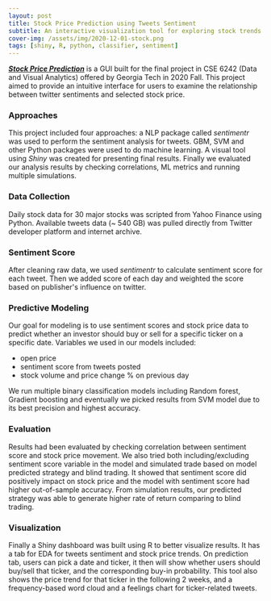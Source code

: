 ```yaml
---
layout: post
title: Stock Price Prediction using Tweets Sentiment
subtitle: An interactive visualization tool for exploring stock trends using Tweets sentiment 
cover-img: /assets/img/2020-12-01-stock.png
tags: [shiny, R, python, classifier, sentiment]
---
```


[_**Stock Price Prediction**_](https://cyjenn33.shinyapps.io/Tweets_Predict_Stock/) is a GUI built for the final project in CSE 6242 (Data and Visual Analytics) offered by Georgia Tech in 2020 Fall. This project aimed to provide an intuitive interface for users to examine the relationship between twitter sentiments and selected stock price.  

### Approaches
This project included four approaches: a NLP package called _sentimentr_ was used to perform the sentiment analysis for tweets. GBM, SVM and other Python packages were used to do machine learning. A visual tool using _Shiny_ was created for presenting final results. Finally we evaluated our analysis results by checking correlations, ML metrics and running multiple simulations. 

### Data Collection
Daily stock data for 30 major stocks was scripted from Yahoo Finance using Python. Available tweets data (~ 540 GB) was pulled directly from Twitter developer platform and internet archive. 

### Sentiment Score
After cleaning raw data, we used _sentimentr_ to calculate sentiment score for each tweet. Then we added score of each day and weighted the score based on publisher's influence on twitter. 

### Predictive Modeling
Our goal for modeling is to use sentiment scores and stock price data to predict whether an investor should buy or sell for a specific ticker on a specific date. Variables we used in our models included: 
- open price 
- sentiment score from tweets posted 
- stock volume and price change % on previous day

We run multiple binary classification models including Random forest, Gradient boosting and eventually we picked results from SVM model due to its best precision and highest accuracy.

### Evaluation
Results had been evaluated by checking correlation between sentiment score and stock price movement. We also tried both including/excluding sentiment score variable in the model and simulated trade based on model predicted strategy and blind trading. It showed that sentiment score did positively impact on stock price and the model with sentiment score had higher out-of-sample accuracy. From simulation results, our predicted strategy was able to generate higher rate of return comparing to blind trading. 

### Visualization
Finally a Shiny dashboard was built using R to better visualize results. It has a tab for EDA for tweets sentiment and stock price trends. On prediction tab, users can pick a date and ticker, it then will show whether users should buy/sell that ticker, and the corresponding buy-in probability. This tool also shows the price trend for that ticker in the following 2 weeks, and a frequency-based word cloud and a feelings chart for ticker-related tweets.
